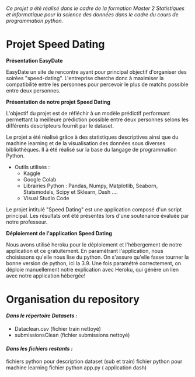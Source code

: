 ###### Ce projet a été réalisé dans le cadre de la formation Master 2 Statistiques et informatique pour la science des données dans le cadre du cours de programmation python.

# Projet Speed Dating

**Présentation EasyDate**

EasyDate un site de rencontre ayant pour principal objectif d'organiser des soirées "speed-dating". L'entreprise cherche donc à maximiser la compatibilité entre les personnes pour percevoir le plus de matchs possible entre deux personnes.

**Présentation de notre projet Speed Dating**

L'objectif du projet est de réfléchir à un modèle prédictif performant permettant la meilleure prédiction possible entre deux personnes selons les différents descripteurs fournit par le dataset.

Le projet a été réalisé grâce à des statistiques descriptives ainsi que du machine learning et de la visualisation des données sous diverses bibliothèques. Il à été réalisé sur la base du langage de programmation Python.

* Outils utilisés :
  - Kaggle
  - Google Colab
  - Librairies Python : Pandas, Numpy, Matplotlib, Seaborn, Statsmodels, Scipy et Sklearn, Dash ....
  - Visual Studio Code

Le projet intitulé "Speed Dating" est une application composé d'un script principal. Les résultats ont été présentés lors d'une soutenance évaluée par notre professeur.

**Déploiement de l'application Speed Dating**

Nous avons utilisé heroku pour le déploiement et l'hébergement de notre application et ce gratuitement. En paramétrant l'application, nous choisissons qu'elle nous lise du python. On s'assure qu'elle fasse tourner la bonne version de python, ici la 3.9. Une fois paramétré correctement, on déploie manuellement notre explication avec Heroku, qui génère un lien avec notre application hébergée!

# Organisation du repository 

#### *Dans le répertoire Datasets :* 
* Dataclean.csv (fichier train nettoyé)
* submissionsClean (fichier submissions nettoyé)

#### *Dans les fichiers restants :* 

fichiers python pour description dataset (sub et train) 
fichier python pour machine learning 
fichier python app.py ( application dash)
